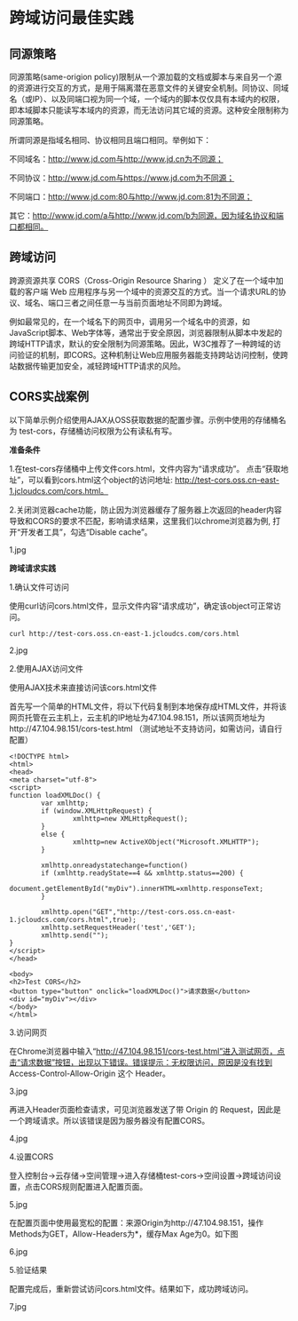 # 跨域访问最佳实践

## 同源策略

同源策略(same-origion policy)限制从一个源加载的文档或脚本与来自另一个源的资源进行交互的方式，是用于隔离潜在恶意文件的关键安全机制。同协议、同域名（或IP）、以及同端口视为同一个域，一个域内的脚本仅仅具有本域内的权限，即本域脚本只能读写本域内的资源，而无法访问其它域的资源。这种安全限制称为同源策略。

所谓同源是指域名相同、协议相同且端口相同。举例如下：

不同域名：http://www.jd.com与http://www.jd.cn为不同源；

不同协议：http://www.jd.com与https://www.jd.com为不同源；

不同端口：http://www.jd.com:80与http://www.jd.com:81为不同源；

其它：http://www.jd.com/a与http://www.jd.com/b为同源，因为域名协议和端口都相同。

## 跨域访问

跨源资源共享 CORS（Cross-Origin Resource Sharing ） 定义了在一个域中加载的客户端 Web 应用程序与另一个域中的资源交互的方式。当一个请求URL的协议、域名、端口三者之间任意一与当前页面地址不同即为跨域。

例如最常见的，在一个域名下的网页中，调用另一个域名中的资源，如JavaScript脚本、Web字体等，通常出于安全原因，浏览器限制从脚本中发起的跨域HTTP请求，默认的安全限制为同源策略。因此，W3C推荐了一种跨域的访问验证的机制，即CORS。这种机制让Web应用服务器能支持跨站访问控制，使跨站数据传输更加安全，减轻跨域HTTP请求的风险。

## CORS实战案例

以下简单示例介绍使用AJAX从OSS获取数据的配置步骤。示例中使用的存储桶名为 test-cors，存储桶访问权限为公有读私有写。

**准备条件**

1.在test-cors存储桶中上传文件cors.html，文件内容为“请求成功”。 点击“获取地址”，可以看到cors.html这个object的访问地址: http://test-cors.oss.cn-east-1.jcloudcs.com/cors.html。

2.关闭浏览器cache功能，防止因为浏览器缓存了服务器上次返回的header内容导致和CORS的要求不匹配，影响请求结果，这里我们以chrome浏览器为例, 打开“开发者工具”，勾选“Disable cache”。

1.jpg

**跨域请求实践**

1.确认文件可访问

使用curl访问cors.html文件，显示文件内容“请求成功”，确定该object可正常访问。
```
curl http://test-cors.oss.cn-east-1.jcloudcs.com/cors.html
```
2.jpg

2.使用AJAX访问文件

使用AJAX技术来直接访问该cors.html文件

首先写一个简单的HTML文件，将以下代码复制到本地保存成HTML文件，并将该网页托管在云主机上，云主机的IP地址为47.104.98.151，所以该网页地址为http://47.104.98.151/cors-test.html （测试地址不支持访问，如需访问，请自行配置）
```
<!DOCTYPE html>
<html>
<head>
<meta charset="utf-8">
<script>
function loadXMLDoc() {
        var xmlhttp;
        if (window.XMLHttpRequest) {
                xmlhttp=new XMLHttpRequest();
        }
        else {
                xmlhttp=new ActiveXObject("Microsoft.XMLHTTP");
        }
        
        xmlhttp.onreadystatechange=function()
        if (xmlhttp.readyState==4 && xmlhttp.status==200) {
              document.getElementById("myDiv").innerHTML=xmlhttp.responseText;
        }
        
        xmlhttp.open("GET","http://test-cors.oss.cn-east-1.jcloudcs.com/cors.html",true);
        xmlhttp.setRequestHeader('test','GET');
        xmlhttp.send("");
}
</script>
</head>

<body>
<h2>Test CORS</h2>
<button type="button" onclick="loadXMLDoc()">请求数据</button>
<div id="myDiv"></div>
</body>
</html>
```
3.访问网页

在Chrome浏览器中输入“http://47.104.98.151/cors-test.html”进入测试网页，点击“请求数据”按钮，出现以下错误。错误提示：无权限访问，原因是没有找到 Access-Control-Allow-Origin 这个 Header。

3.jpg

再进入Header页面检查请求，可见浏览器发送了带 Origin 的 Request，因此是一个跨域请求。所以该错误是因为服务器没有配置CORS。

4.jpg

4.设置CORS

登入控制台->云存储->空间管理->进入存储桶test-cors->空间设置->跨域访问设置，点击CORS规则配置进入配置页面。

5.jpg

在配置页面中使用最宽松的配置：来源Origin为http://47.104.98.151，操作Methods为GET，Allow-Headers为*，缓存Max Age为0。如下图

6.jpg

5.验证结果

配置完成后，重新尝试访问cors.html文件。结果如下，成功跨域访问。

7.jpg
